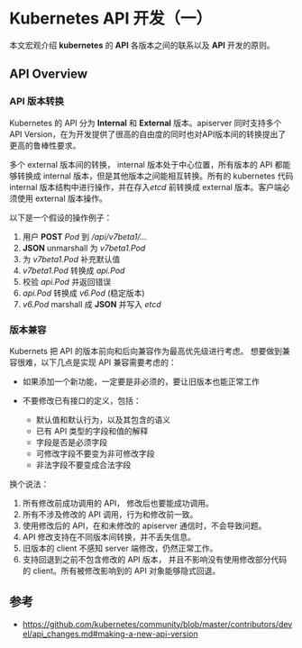 # Kubernetes API 开发（一）

本文宏观介绍 **kubernetes** 的 **API** 各版本之间的联系以及 **API** 开发的原则。
<!--more-->

## API Overview

### API 版本转换

Kubernetes 的 API 分为 **Internal** 和 **External** 版本。apiserver 同时支持多个API Version，在为开发提供了很高的自由度的同时也对API版本间的转换提出了更高的鲁棒性要求。

多个 external 版本间的转换， internal 版本处于中心位置，所有版本的 API 都能够转换成 internal 版本，但是其他版本之间能相互转换。所有的 kubernetes 代码 internal 版本结构中进行操作，并在存入*etcd* 前转换成 external 版本。客户端必须使用 external 版本操作。

以下是一个假设的操作例子：

1. 用户 **POST** *Pod* 到 */api/v7beta1/...*
2. **JSON** unmarshall 为 *v7beta1.Pod* 
3. 为 *v7beta1.Pod* 补充默认值
4. *v7beta1.Pod* 转换成 *api.Pod*
5. 校验 *api.Pod* 并返回错误
6. *api.Pod* 转换成 *v6.Pod* (稳定版本)
7. *v6.Pod* marshall 成 **JSON** 并写入 *etcd*

### 版本兼容

Kubernets 把 API 的版本前向和后向兼容作为最高优先级进行考虑。
想要做到兼容很难，以下几点是实现 API 兼容需要考虑的：

- 如果添加一个新功能，一定要是非必须的，要让旧版本也能正常工作
- 不要修改已有接口的定义，包括：

  - 默认值和默认行为，以及其包含的语义
  - 已有 API 类型的字段和值的解释
  - 字段是否是必须字段
  - 可修改字段不要变为非可修改字段
  - 非法字段不要变成合法字段
  
换个说法：

1. 所有修改前成功调用的 API， 修改后也要能成功调用。
2. 所有不涉及修改的 API 调用，行为和修改前一致。
3. 使用修改后的 API，在和未修改的 apiserver 通信时，不会导致问题。
4. API 修改支持在不同版本间转换，并不丢失信息。
5. 旧版本的 client 不感知 server 端修改，仍然正常工作。
6. 支持回退到之前不包含修改的 API 版本， 并且不影响没有使用修改部分代码的 client。所有被修改影响到的 API 对象能够隐式回退。

## 参考
- https://github.com/kubernetes/community/blob/master/contributors/devel/api_changes.md#making-a-new-api-version
